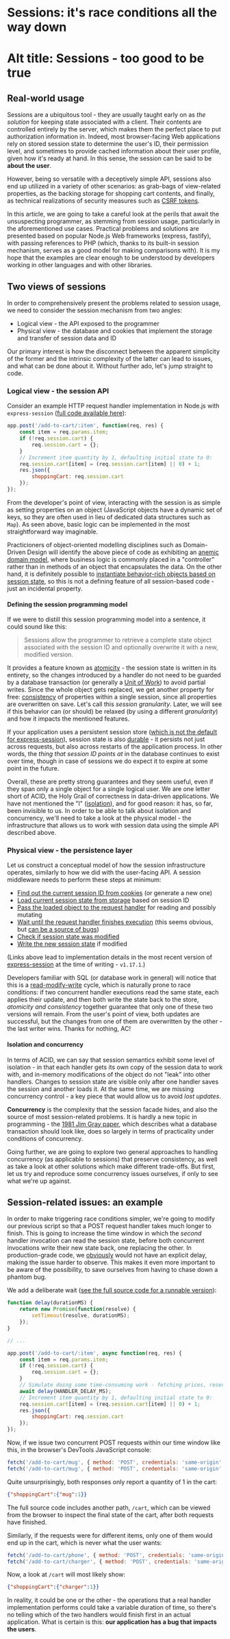 # Sessions: it's race conditions all the way down
# Alt title: Sessions - too good to be true

## Real-world usage

Sessions are a ubiquitous tool - they are usually taught early on as *the solution* for keeping state associated with a client. Their contents are controlled entirely by the server, which makes them the perfect place to put authorization information in. Indeed, most browser-facing Web applications rely on stored session state to determine the user's ID, their permission level, and sometimes to provide cached information about their user profile, given how it's ready at hand. In this sense, the session can be said to be **about the user**.

However, being so versatile with a deceptively simple API, sessions also end up utilized in a variety of other scenarios: as grab-bags of view-related properties, as the backing storage for shopping cart contents, and finally, as technical realizations of security measures such as [CSRF tokens](https://cheatsheetseries.owasp.org/cheatsheets/Cross-Site_Request_Forgery_Prevention_Cheat_Sheet.html#token-based-mitigation).

In this article, we are going to take a careful look at the perils that await the unsuspecting programmer, as stemming from session usage, particularly in the aforementioned use cases. Practical problems and solutions are presented based on popular Node.js Web frameworks (express, fastify), with passing references to PHP (which, thanks to its built-in session mechanism, serves as a good model for making comparisons with). It is my hope that the examples are clear enough to be understood by developers working in other languages and with other libraries.

## Two views of sessions

In order to comprehensively present the problems related to session usage, we need to consider the session mechanism from two angles:
* Logical view - the API exposed to the programmer
* Physical view - the database and cookies that implement the storage and transfer of session data and ID

Our primary interest is how the disconnect between the apparent simplicity of the former and the intrinsic complexity of the latter can lead to issues, and what can be done about it. Without further ado, let's jump straight to code.

### Logical view - the session API

Consider an example HTTP request handler implementation in Node.js with `express-session` ([full code available here](code/express-session-simple.js)):
```js
app.post('/add-to-cart/:item', function(req, res) {
    const item = req.params.item;
    if (!req.session.cart) {
        req.session.cart = {};
    }
    // Increment item quantity by 1, defaulting initial state to 0:
    req.session.cart[item] = (req.session.cart[item] || 0) + 1;
    res.json({
        shoppingCart: req.session.cart
    });
});
```

From the developer's point of view, interacting with the session is as simple as setting properties on an object (JavaScript objects have a dynamic set of keys, so they are often used in lieu of dedicated data structures such as `Map`). As seen above, basic logic can be implemented in the most straightforward way imaginable.

Practicioners of object-oriented modelling disciplines such as Domain-Driven Design will identify the above piece of code as exhibiting an [anemic domain model](https://www.martinfowler.com/bliki/AnemicDomainModel.html), where business logic is commonly placed in a "controller" rather than in methods of an object that encapsulates the data. On the other hand, it is definitely possible to [instantiate behavior-rich objects based on session state](https://github.com/auchenberg/nodejs-shopping-cart/blob/f59cb09679bd5c5ab9a05849223de56fd3bd9ee3/routes/index.js#L23), so this is not a defining feature of all session-based code - just an incidental property.

#### Defining the session programming model

If we were to distill this session programming model into a sentence, it could sound like this:
> Sessions allow the programmer to retrieve a complete state object associated with the session ID and optionally overwrite it with a new, modified version.

It provides a feature known as [atomicity](https://en.wikipedia.org/wiki/ACID#Atomicity) - the session state is written in its entirety, so the changes introduced by a handler do not need to be guarded by a database transaction (or generally a [Unit of Work](https://martinfowler.com/eaaCatalog/unitOfWork.html)) to avoid partial writes. Since the whole object gets replaced, we get another property for free: [consistency](https://en.wikipedia.org/wiki/ACID#Consistency) of properties within a single session, since all properties are overwritten on save. Let's call this *session granularity*. Later, we will see if this behavior can (or should) be relaxed (by using a different *granularity*) and how it impacts the mentioned features.

If your application uses a persistent session store ([which is not the default for express-session](https://github.com/expressjs/session/tree/v1.17.1#sessionoptions)), session state is also [durable](https://en.wikipedia.org/wiki/Durability_(database_systems)) - it persists not just across requests, but also across restarts of the application process. In other words, the *thing that session ID points at* in the database continues to exist over time, though in case of sessions we do expect it to expire at some point in the future.

Overall, these are pretty strong guarantees and they seem useful, even if they span only a single object for a single logical user. We are one letter short of ACID, the Holy Grail of correctness in data-driven applications. We have not mentioned the "I" ([isolation](https://en.wikipedia.org/wiki/ACID#Isolation)), and for good reason: it has, so far, been invisible to us. In order to be able to talk about isolation and concurrency, we'll need to take a look at the physical model - the infrastructure that allows us to work with session data using the simple API described above.

### Physical view - the persistence layer

Let us construct a conceptual model of how the session infrastructure operates, similarly to how we did with the user-facing API. A session middleware needs to perform these steps at minimum:
* [Find out the current session ID from cookies](https://github.com/expressjs/session/blob/v1.17.1/index.js#L217) (or generate a new one)
* [Load current session state from storage](https://github.com/expressjs/session/blob/v1.17.1/index.js#L481) based on session ID
* [Pass the loaded object to the request handler](https://github.com/expressjs/session/blob/v1.17.1/session/store.js#L100) for reading and possibly mutating
* [Wait until the request handler finishes execution](https://github.com/expressjs/session/blob/v1.17.1/index.js#L246) (this seems obvious, but [can be a source of bugs](https://stackoverflow.com/questions/66852129/session-variables-are-undefined-after-refreshing-the-page-in-node-js/66852239#66852239))
* [Check if session state was modified](https://github.com/expressjs/session/blob/v1.17.1/index.js#L420)
* [Write the new session state](https://github.com/expressjs/session/blob/v1.17.1/index.js#L331) if modified

(Links above lead to implementation details in the most recent version of [express-session](https://www.npmjs.com/package/express-session) at the time of writing - `v1.17.1`.)

Developers familiar with SQL (or database work in general) will notice that this is a [read-modify-write](https://www.2ndquadrant.com/en/blog/postgresql-anti-patterns-read-modify-write-cycles/) cycle, which is naturally prone to race conditions: if two concurrent handler executions read the same state, each applies their update, and then both write the state back to the store, *atomicity and consistency* together guarantee that only one of these two versions will remain. From the user's point of view, both updates are successful, but the changes from one of them are overwritten by the other - the last writer wins. Thanks for nothing, AC!

#### Isolation and concurrency

In terms of ACID, we can say that session semantics exhibit some level of isolation - in that each handler gets its own copy of the session data to work with, and in-memory modifications of the object do not "leak" into other handlers. Changes to session state are visible only after one handler saves the session and another loads it. At the same time, we are missing concurrency control - a key piece that would allow us to avoid *lost updates*.

**Concurrency** is the complexity that the session facade hides, and also the source of most session-related problems. It is hardly a new topic in programming - the [1981 Jim Gray paper](http://jimgray.azurewebsites.net/papers/thetransactionconcept.pdf), which describes what a database transaction should look like, does so largely in terms of practicality under conditions of concurrency.

Going further, we are going to explore two general approaches to handling concurrency (as applicable to sessions) that preserve consistency, as well as take a look at other solutions which make different trade-offs. But first, let us try and reproduce some concurrency issues ourselves, if only to see what we're up against.

## Session-related issues: an example

In order to make triggering race conditions simpler, we're going to modify our previous script so that a POST request handler takes much longer to finish. This is going to increase the time window in which the *second* handler invocation can read the session state, before both concurrent invocations write their new state back, one replacing the other. In production-grade code, we [obviously](https://thedailywtf.com/articles/The-Slow-Down-Loop) would not have an explicit delay, making the issue harder to observe. This makes it even more important to be aware of the possibility, to save ourselves from having to chase down a phantom bug.

We add a deliberate wait ([see the full source code for a runnable version](./code/express-session-simple-delay.js)):
```js
function delay(durationMS) {
    return new Promise(function(resolve) {
        setTimeout(resolve, durationMS);
    });
}

// ...

app.post('/add-to-cart/:item', async function(req, res) {
    const item = req.params.item;
    if (!req.session.cart) {
        req.session.cart = {};
    }
    // Simulate doing some time-consuming work - fetching prices, reserving wares in stock, etc.
    await delay(HANDLER_DELAY_MS);
    // Increment item quantity by 1, defaulting initial state to 0:
    req.session.cart[item] = (req.session.cart[item] || 0) + 1;
    res.json({
        shoppingCart: req.session.cart
    });
});
```

Now, if we issue two concurrent POST requests within our time window like this, in the browser's DevTools JavaScript console:
```js
fetch('/add-to-cart/mug', { method: 'POST', credentials: 'same-origin' });
fetch('/add-to-cart/mug', { method: 'POST', credentials: 'same-origin' });
```

Quite unsurprisingly, both responses only report a quantity of 1 in the cart:
```json
{"shoppingCart":{"mug":1}}
```

The full source code includes another path, `/cart`, which can be viewed from the browser to inspect the final state of the cart, after both requests have finished.

Similarly, if the requests were for different items, only one of them would end up in the cart, which is never what the user wants:
```js
fetch('/add-to-cart/phone', { method: 'POST', credentials: 'same-origin' });
fetch('/add-to-cart/charger', { method: 'POST', credentials: 'same-origin' });
```

Now, a look at `/cart` will most likely show:
```json
{"shoppingCart":{"charger":1}}
```

In reality, it could be one or the other - the operations that a real handler implementation performs could take a variable duration of time, so there's no telling which of the two handlers would finish first in an actual application. What is certain is this: **our application has a bug that impacts the users**.
